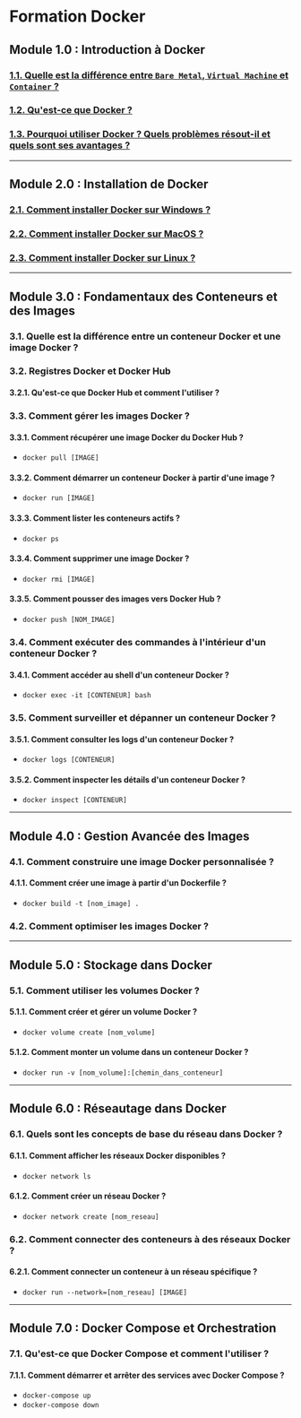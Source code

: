 # Formation Docker

## Module 1.0 : Introduction à Docker
### [1.1. Quelle est la différence entre `Bare Metal`, `Virtual Machine` et `Container` ?](./bare-metal-virtual-machine-container.md)
### [1.2. Qu'est-ce que Docker ?](./intro-docker.md)
### [1.3. Pourquoi utiliser Docker ? Quels problèmes résout-il et quels sont ses avantages ?](./pourquoi-docker.md)

---

## Module 2.0 : Installation de Docker
### [2.1. Comment installer Docker sur Windows ?](./comment-installer-docker-windows10.md)
### [2.2. Comment installer Docker sur MacOS ?](./comment-installer-docker-mac.md)
### [2.3. Comment installer Docker sur Linux ?](./comment-installer-docker-linux.md)

---

## Module 3.0 : Fondamentaux des Conteneurs et des Images
### 3.1. Quelle est la différence entre un conteneur Docker et une image Docker ?
### 3.2. Registres Docker et Docker Hub
#### 3.2.1. Qu'est-ce que Docker Hub et comment l'utiliser ?
### 3.3. Comment gérer les images Docker ?
#### 3.3.1. Comment récupérer une image Docker du Docker Hub ?
- `docker pull [IMAGE]`
#### 3.3.2. Comment démarrer un conteneur Docker à partir d'une image ?
- `docker run [IMAGE]`
#### 3.3.3. Comment lister les conteneurs actifs ?
- `docker ps`
#### 3.3.4. Comment supprimer une image Docker ?
- `docker rmi [IMAGE]`
#### 3.3.5. Comment pousser des images vers Docker Hub ?
- `docker push [NOM_IMAGE]`
### 3.4. Comment exécuter des commandes à l'intérieur d'un conteneur Docker ?
#### 3.4.1. Comment accéder au shell d'un conteneur Docker ?
- `docker exec -it [CONTENEUR] bash`
### 3.5. Comment surveiller et dépanner un conteneur Docker ?
#### 3.5.1. Comment consulter les logs d'un conteneur Docker ?
- `docker logs [CONTENEUR]`
#### 3.5.2. Comment inspecter les détails d'un conteneur Docker ?
- `docker inspect [CONTENEUR]`

---

## Module 4.0 : Gestion Avancée des Images
### 4.1. Comment construire une image Docker personnalisée ?
#### 4.1.1. Comment créer une image à partir d'un Dockerfile ?
- `docker build -t [nom_image] .`
### 4.2. Comment optimiser les images Docker ?

---

## Module 5.0 : Stockage dans Docker
### 5.1. Comment utiliser les volumes Docker ?
#### 5.1.1. Comment créer et gérer un volume Docker ?
- `docker volume create [nom_volume]`
#### 5.1.2. Comment monter un volume dans un conteneur Docker ?
- `docker run -v [nom_volume]:[chemin_dans_conteneur]`

---

## Module 6.0 : Réseautage dans Docker
### 6.1. Quels sont les concepts de base du réseau dans Docker ?
#### 6.1.1. Comment afficher les réseaux Docker disponibles ?
- `docker network ls`
#### 6.1.2. Comment créer un réseau Docker ?
- `docker network create [nom_reseau]`
### 6.2. Comment connecter des conteneurs à des réseaux Docker ?
#### 6.2.1. Comment connecter un conteneur à un réseau spécifique ?
- `docker run --network=[nom_reseau] [IMAGE]`

---

## Module 7.0 : Docker Compose et Orchestration
### 7.1. Qu'est-ce que Docker Compose et comment l'utiliser ?
#### 7.1.1. Comment démarrer et arrêter des services avec Docker Compose ?
- `docker-compose up`
- `docker-compose down`
